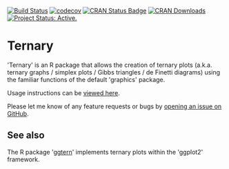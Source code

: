 [![Build Status](https://travis-ci.org/ms609/Ternary.svg?branch=master)](https://travis-ci.org/ms609/Ternary)
[![codecov](https://codecov.io/gh/ms609/Ternary/branch/master/graph/badge.svg)](https://codecov.io/gh/ms609/Ternary)
[![CRAN Status Badge](http://www.r-pkg.org/badges/version/Ternary)](https://cran.r-project.org/package=Ternary)
[![CRAN Downloads](http://cranlogs.r-pkg.org/badges/Ternary)](https://cran.r-project.org/package=Ternary)<!--
[![Research software impact](http://depsy.org/api/package/cran/Ternary/badge.svg)](http://depsy.org/package/r/Ternary)-->
[![Project Status: Active.](http://www.repostatus.org/badges/latest/active.svg)](http://www.repostatus.org/#active)

# Ternary
'Ternary' is an R package that allows the creation of ternary plots (a.k.a. ternary graphs / simplex plots / Gibbs triangles / de Finetti diagrams) using the familiar functions of the default 'graphics'
package.

Usage instructions can be [viewed here](https://ms609.github.io/Ternary/inst/doc/Using-Ternary.html).

Please let me know of any feature requests or bugs by [opening an 
issue on GitHub](https://github.com/ms609/Ternary/issues).

## See also

The R package '[ggtern](https://CRAN.R-project.org/package=ggtern)' implements ternary plots within the 'ggplot2' framework.
